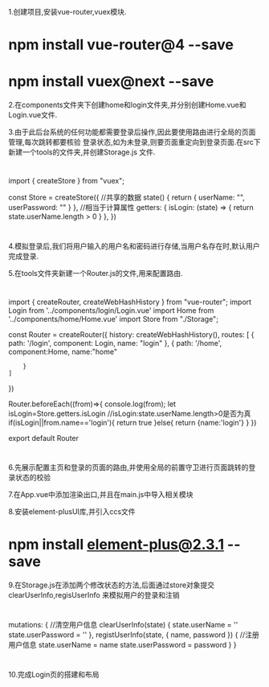 1.创建项目,安装vue-router,vuex模块.

# npm install vue-router@4 --save
# npm install vuex@next --save


2.在components文件夹下创建home和login文件夹,并分别创建Home.vue和Login.vue文件.

3.由于此后台系统的任何功能都需要登录后操作,因此要使用路由进行全局的页面管理,每次跳转都要核验
  登录状态,如为未登录,则要页面重定向到登录页面.在src下新建一个tools的文件夹,并创建Storage.js
  文件.
  #
  import { createStore } from "vuex";

const Store = createStore({
    //共享的数据
    state() {
        return {
            userName: "",
            userPassword: ""
        }
    },
    //相当于计算属性
    getters: {
        isLogin: (state) => {
            return state.userName.length > 0
        }
    },
})
  #

4.模拟登录后,我们将用户输入的用户名和密码进行存储,当用户名存在时,默认用户完成登录.

5.在tools文件夹新建一个Router.js的文件,用来配置路由.
#
import { createRouter, createWebHashHistory } from "vue-router";
import Login from '../components/login/Login.vue'
import Home from '../components/home/Home.vue'
import Store from "./Storage";

const Router = createRouter({
    history: createWebHashHistory(),
    routes: [
        {
            path: '/login',
            component: Login,
            name: "login"
        },
        {
            path: '/home',
            component:Home,
            name:"home"

        }
    ]
})

Router.beforeEach((from)=>{
    console.log(from);
    let isLogin=Store.getters.isLogin
    //isLogin:state.userName.length>0是否为真
    if(isLogin||from.name=='login'){
        return true
    }else{
        return {name:'login'}
    }
})

export default Router
#

6.先展示配置主页和登录的页面的路由,并使用全局的前置守卫进行页面跳转的登录状态的校验

7.在App.vue中添加渲染出口,并且在main.js中导入相关模块

8.安装element-plusUI库,并引入ccs文件

# npm install element-plus@2.3.1 --save

9.在Storage.js在添加两个修改状态的方法,后面通过store对象提交clearUserInfo,regisUserInfo
来模拟用户的登录和注销
#
mutations: {
        //清空用户信息
        clearUserInfo(state) {
            state.userName = ''
            state.userPassword = ''
        },
        registUserInfo(state, { name, password }) {
            //注册用户信息
            state.userName = name
            state.userPassword = password
        }
    }
#
10.完成Login页的搭建和布局